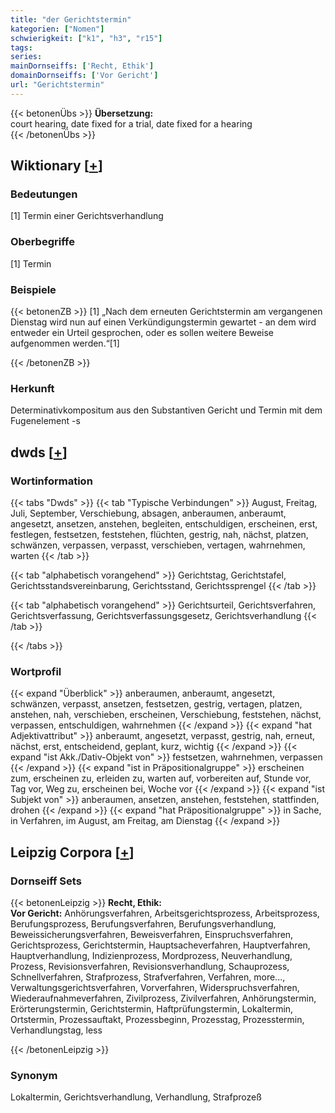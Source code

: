 ```yaml
---
title: "der Gerichtstermin"
kategorien: ["Nomen"]
schwierigkeit: ["k1", "h3", "r15"]
tags:
series:
mainDornseiffs: ['Recht, Ethik']
domainDornseiffs: ['Vor Gericht']
url: "Gerichtstermin"
---
```


{{< betonenÜbs >}}
**Übersetzung:**  
court hearing, date fixed for a  trial, date fixed for a  hearing  
{{< /betonenÜbs >}}

## Wiktionary [[+](https://de.wiktionary.org/wiki/Gerichtstermin)]

### Bedeutungen
[1] Termin einer Gerichtsverhandlung  

### Oberbegriffe
[1] Termin  

### Beispiele
{{< betonenZB >}}
[1] „Nach dem erneuten Gerichtstermin am vergangenen Dienstag wird nun auf einen Verkündigungstermin gewartet - an dem wird entweder ein Urteil gesprochen, oder es sollen weitere Beweise aufgenommen werden.“[1]  

{{< /betonenZB >}}
### Herkunft
Determinativkompositum aus den Substantiven Gericht und Termin mit dem Fugenelement -s  



## dwds [[+](https://www.dwds.de/wb/Gerichtstermin)]

### Wortinformation
{{< tabs "Dwds" >}}
{{< tab "Typische Verbindungen" >}}
August, Freitag, Juli, September, Verschiebung, absagen, anberaumen, anberaumt, angesetzt, ansetzen, anstehen, begleiten, entschuldigen, erscheinen, erst, festlegen, festsetzen, feststehen, flüchten, gestrig, nah, nächst, platzen, schwänzen, verpassen, verpasst, verschieben, vertagen, wahrnehmen, warten
{{< /tab >}}

{{< tab "alphabetisch vorangehend" >}}
Gerichtstag, Gerichtstafel, Gerichtsstandsvereinbarung, Gerichtsstand, Gerichtssprengel
{{< /tab >}}

{{< tab "alphabetisch vorangehend" >}}
Gerichtsurteil, Gerichtsverfahren, Gerichtsverfassung, Gerichtsverfassungsgesetz, Gerichtsverhandlung
{{< /tab >}}

{{< /tabs >}}

### Wortprofil
{{< expand "Überblick" >}} anberaumen, anberaumt, angesetzt, schwänzen, verpasst, ansetzen, festsetzen, gestrig, vertagen, platzen, anstehen, nah, verschieben, erscheinen, Verschiebung, feststehen, nächst, verpassen, entschuldigen, wahrnehmen {{< /expand >}}
{{< expand "hat Adjektivattribut" >}} anberaumt, angesetzt, verpasst, gestrig, nah, erneut, nächst, erst, entscheidend, geplant, kurz, wichtig {{< /expand >}}
{{< expand "ist Akk./Dativ-Objekt von" >}} festsetzen, wahrnehmen, verpassen {{< /expand >}}
{{< expand "ist in Präpositionalgruppe" >}} erscheinen zum, erscheinen zu, erleiden zu, warten auf, vorbereiten auf, Stunde vor, Tag vor, Weg zu, erscheinen bei, Woche vor {{< /expand >}}
{{< expand "ist Subjekt von" >}} anberaumen, ansetzen, anstehen, feststehen, stattfinden, drohen {{< /expand >}}
{{< expand "hat Präpositionalgruppe" >}} in Sache, in Verfahren, im August, am Freitag, am Dienstag {{< /expand >}}

## Leipzig Corpora [[+](https://corpora.uni-leipzig.de/en/res?word=Gerichtstermin&corpusId=deu_newscrawl-public_2018)]

### Dornseiff Sets
{{< betonenLeipzig >}}
**Recht, Ethik:**  
**Vor Gericht:** Anhörungsverfahren, Arbeitsgerichtsprozess, Arbeitsprozess, Berufungsprozess, Berufungsverfahren, Berufungsverhandlung, Beweissicherungsverfahren, Beweisverfahren, Einspruchsverfahren, Gerichtsprozess, Gerichtstermin, Hauptsacheverfahren, Hauptverfahren, Hauptverhandlung, Indizienprozess, Mordprozess, Neuverhandlung, Prozess, Revisionsverfahren, Revisionsverhandlung, Schauprozess, Schnellverfahren, Strafprozess, Strafverfahren, Verfahren, more..., Verwaltungsgerichtsverfahren, Vorverfahren, Widerspruchsverfahren, Wiederaufnahmeverfahren, Zivilprozess, Zivilverfahren, Anhörungstermin, Erörterungstermin, Gerichtstermin, Haftprüfungstermin, Lokaltermin, Ortstermin, Prozessauftakt, Prozessbeginn, Prozesstag, Prozesstermin, Verhandlungstag, less  

{{< /betonenLeipzig >}}

### Synonym
Lokaltermin, Gerichtsverhandlung, Verhandlung, Strafprozeß

